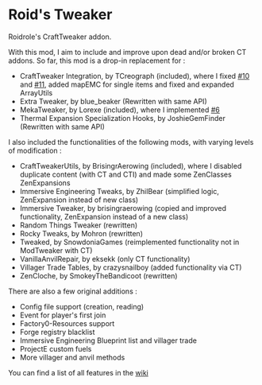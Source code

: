 # Roid's Tweaker
Roidrole's CraftTweaker addon. 

With this mod, I aim to include and improve upon dead and/or broken CT addons. So far, this mod is a drop-in replacement for : 
- CraftTweaker Integration, by TCreograph (included), where I fixed [#10](https://github.com/TCreopargh/CraftTweakerIntegration/issues/10) and [#11](https://github.com/TCreopargh/CraftTweakerIntegration/issues/11), added mapEMC for single items and fixed and expanded ArrayUtils
- Extra Tweaker, by blue_beaker (Rewritten with same API)
- MekaTweaker, by Lorexe (included), where I implemented [#6](https://github.com/Lorexe/MekaTweaker/issues/6)
- Thermal Expansion Specialization Hooks, by JoshieGemFinder (Rewritten with same API)

I also included the functionalities of the following mods, with varying levels of modification :
- CraftTweakerUtils, by BrisingrAerowing (included), where I disabled duplicate content (with CT and CTI) and made some ZenClasses ZenExpansions
- Immersive Engineering Tweaks, by ZhilBear (simplified logic, ZenExpansion instead of new class)
- Immersive Tweaker, by brisingraerowing (copied and improved functionality, ZenExpansion instead of a new class)
- Random Things Tweaker (rewritten)
- Rocky Tweaks, by Mohron (rewritten)
- Tweaked, by SnowdoniaGames (reimplemented functionality not in ModTweaker with CT)
- VanillaAnvilRepair, by eksekk (only CT functionality)
- Villager Trade Tables, by crazysnailboy (added functionality via CT)
- ZenCloche, by SmokeyTheBandicoot (rewritten)

There are also a few original additions :
- Config file support (creation, reading)
- Event for player's first join
- Factory0-Resources support
- Forge registry blacklist
- Immersive Engineering Blueprint list and villager trade
- ProjectE custom fuels
- More villager and anvil methods

You can find a list of all features in the [wiki](https://github.com/roidrole/Roids-Tweaker/wiki)